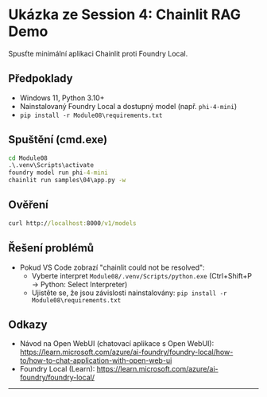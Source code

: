 <!--
CO_OP_TRANSLATOR_METADATA:
{
  "original_hash": "f9e55b8feba71ce09355b66e3a25b6ff",
  "translation_date": "2025-09-23T01:20:04+00:00",
  "source_file": "Module08/samples/04/README.md",
  "language_code": "cs"
}
-->
# Ukázka ze Session 4: Chainlit RAG Demo

Spusťte minimální aplikaci Chainlit proti Foundry Local.

## Předpoklady
- Windows 11, Python 3.10+
- Nainstalovaný Foundry Local a dostupný model (např. `phi-4-mini`)
- `pip install -r Module08\requirements.txt`

## Spuštění (cmd.exe)
```cmd
cd Module08
.\.venv\Scripts\activate
foundry model run phi-4-mini
chainlit run samples\04\app.py -w
```

## Ověření
```cmd
curl http://localhost:8000/v1/models
```

## Řešení problémů
- Pokud VS Code zobrazí "chainlit could not be resolved":
	- Vyberte interpret `Module08/.venv/Scripts/python.exe` (Ctrl+Shift+P → Python: Select Interpreter)
	- Ujistěte se, že jsou závislosti nainstalovány: `pip install -r Module08\requirements.txt`

## Odkazy
- Návod na Open WebUI (chatovací aplikace s Open WebUI): https://learn.microsoft.com/azure/ai-foundry/foundry-local/how-to/how-to-chat-application-with-open-web-ui
- Foundry Local (Learn): https://learn.microsoft.com/azure/ai-foundry/foundry-local/

---


